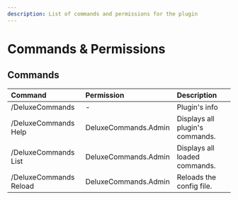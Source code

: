 ```yaml
---
description: List of commands and permissions for the plugin
---
```


# Commands & Permissions

## Commands

| Command | Permission | Description |
| :--- | :--- | :--- |
| /DeluxeCommands | - | Plugin's info |
| /DeluxeCommands Help | DeluxeCommands.Admin | Displays all plugin's commands. |
| /DeluxeCommands List | DeluxeCommands.Admin | Displays all loaded commands. |
| /DeluxeCommands Reload | DeluxeCommands.Admin | Reloads the config file. |

